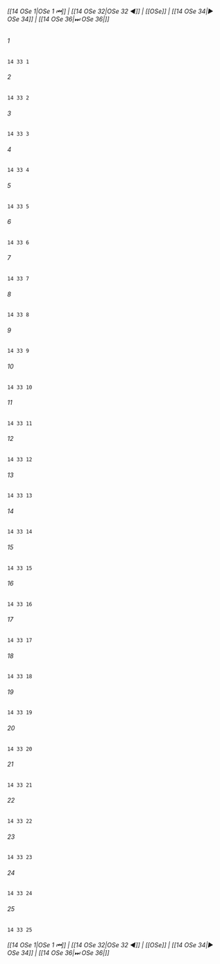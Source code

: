 
###### [[14 OSe 1|OSe 1 ⏮]] | [[14 OSe 32|OSe 32 ◀]] | [[OSe]] | [[14 OSe 34|▶ OSe 34]] | [[14 OSe 36|⏭ OSe 36|]]

###### 1
``` verse
14 33 1 
```
###### 2
``` verse
14 33 2 
```
###### 3
``` verse
14 33 3 
```
###### 4
``` verse
14 33 4 
```
###### 5
``` verse
14 33 5 
```
###### 6
``` verse
14 33 6 
```
###### 7
``` verse
14 33 7 
```
###### 8
``` verse
14 33 8 
```
###### 9
``` verse
14 33 9 
```
###### 10
``` verse
14 33 10 
```
###### 11
``` verse
14 33 11 
```
###### 12
``` verse
14 33 12 
```
###### 13
``` verse
14 33 13 
```
###### 14
``` verse
14 33 14 
```
###### 15
``` verse
14 33 15 
```
###### 16
``` verse
14 33 16 
```
###### 17
``` verse
14 33 17 
```
###### 18
``` verse
14 33 18 
```
###### 19
``` verse
14 33 19 
```
###### 20
``` verse
14 33 20 
```
###### 21
``` verse
14 33 21 
```
###### 22
``` verse
14 33 22 
```
###### 23
``` verse
14 33 23 
```
###### 24
``` verse
14 33 24 
```
###### 25
``` verse
14 33 25 
```

###### [[14 OSe 1|OSe 1 ⏮]] | [[14 OSe 32|OSe 32 ◀]] | [[OSe]] | [[14 OSe 34|▶ OSe 34]] | [[14 OSe 36|⏭ OSe 36|]]


